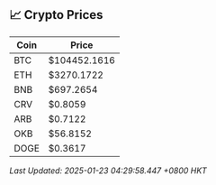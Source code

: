 ## 📈 Crypto Prices

| Coin | Price |
| ---- | ----- |
| BTC | $104452.1616 |
| ETH | $3270.1722 |
| BNB | $697.2654 |
| CRV | $0.8059 |
| ARB | $0.7122 |
| OKB | $56.8152 |
| DOGE | $0.3617 |

_Last Updated: 2025-01-23 04:29:58.447 +0800 HKT_